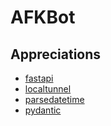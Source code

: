 # AFKBot

## Appreciations

- [fastapi](https://github.com/fastapi/fastapi)
- [localtunnel](https://github.com/localtunnel/localtunnel)
- [parsedatetime](https://github.com/bear/parsedatetime)
- [pydantic](https://github.com/pydantic/pydantic)
